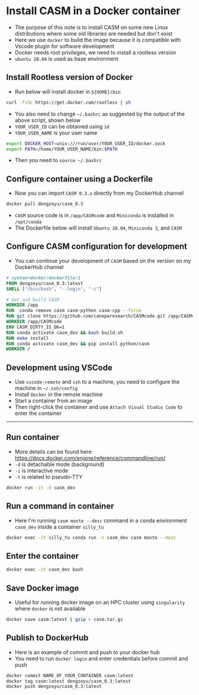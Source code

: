 # Install CASM in a Docker container
- The purpose of this note is to install CASM on some new Linux distributions where some old libraries are needed but don't exist
- Here we use `docker` to build the image because it is compatible with Vscode plugin for software development
- Docker needs root privileges, we need to install a rootless version
- `ubuntu 20.04` is used as base environment
## Install Rootless version of Docker
- Run below will install docker in `${HOME}/bin`
```bash
curl -fsSL https://get.docker.com/rootless | sh
```
- You also need to change `~/.bashrc` as suggested by the output of the above script, shown below
- `YOUR_USER_ID` can be obtained using `id` 
- `YOUR_USER_NAME` is your user name
```bash
export DOCKER_HOST=unix:///run/user/YOUR_USER_ID/docker.sock
export PATH=/home/YOUR_USER_NAME/bin:$PATH
```
- Then you need to `source ~/.bashrc`
## Configure container using a Dockerfile
- Now you can import `CASM 0.3.x` directly from my DockerHub channel
```bash
docker pull dengzeyu/casm_0.3
```
- `CASM` source code is in `/app/CASMcode` and `Miniconda` is installed in `/opt/conda`
- The Dockerfile below will install `Ubuntu 20.04`, `Miniconda 3`, and `CASM`
## Configure CASM configuration for development
- You can continue your development of `CASM` based on the version on my DockerHub channel
```dockerfile
# syntax=docker/dockerfile:1
FROM dengzeyu/casm_0.3:latest 
SHELL ["/bin/bash", "--login", "-c"]

# Get and build CASM
WORKDIR /app
RUN  conda remove casm casm-python casm-cpp --force
RUN git clone https://github.com/caneparesearch/CASMcode.git /app/CASMcode
WORKDIR /app/CASMcode
ENV CASM_DIRTY_IS_OK=1
RUN conda activate casm_dev && bash build.sh
RUN make install
RUN conda activate casm_dev && pip install python/casm
WORKDIR /
```
## Development using VSCode
- Use `vscode-remote` and `ssh` to a machine, you need to configure the machine in `~/.ssh/config`
- Install `Docker` in the remote machine
- Start a container from an image
- Then right-click the container and use `Attach Visual Studio Code`  to enter the container
---
## Run container
- More details can be found here: https://docs.docker.com/engine/reference/commandline/run/
- `-d` is detachable mode (background)
- `-i` is interactive mode
- `-t` is related to pseudo-TTY
```bash
docker run -it -d casm_dev
```
## Run a command in container
- Here I'm running `casm monte --desc` command in a conda environment `casm_dev` inside a container `silly_tu`
```bash
docker exec -it silly_tu conda run -n casm_dev casm monte --desc
```
## Enter the container
```bash
docker exec -it casm_dev bash
```
## Save Docker image
- Useful for running docker image on an HPC cluster using `singularity` where `docker` is not available
```bash
docker save casm:latest | gzip > casm.tar.gz
```
## Publish to DockerHub
- Here is an example of commit and push to your docker hub
- You need to run `docker login` and enter credentials before commit and push
```bash
docker commit NAME_OF_YOUR_CONTAINER casm:latest
docker tag casm:latest dengzeyu/casm_0.3:latest
docker push dengzeyu/casm_0.3:latest
```
